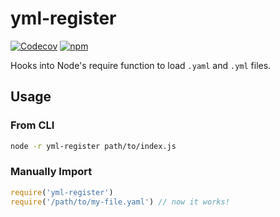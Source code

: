 # yml-register

[![Codecov](https://img.shields.io/codecov/c/github/shigma/yml-register?style=flat-square)](https://codecov.io/gh/shigma/yml-register)
[![npm](https://img.shields.io/npm/v/yml-register?style=flat-square)](https://www.npmjs.com/package/yml-register)

Hooks into Node's require function to load `.yaml` and `.yml` files.

## Usage

### From CLI

```sh
node -r yml-register path/to/index.js
```

### Manually Import

```js
require('yml-register')
require('/path/to/my-file.yaml') // now it works!
```
